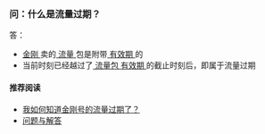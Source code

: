 ### 问：什么是流量过期？
答：

- [ 金刚 ](https://a2zitpro.github.io/web/金刚公司)卖的[ 流量 ](https://a2zitpro.github.io/web/流量)包是附带[ 有效期 ](https://a2zitpro.github.io/web/流量包有效期)的
- 当前时刻已经越过了[ 流量包 ](https://a2zitpro.github.io/web/流量包) [ 有效期 ](https://a2zitpro.github.io/web/流量包有效期)的截止时刻后，即属于流量过期

#### 推荐阅读
- [我如何知道金刚号的流量过期了？](https://a2zitpro.github.io/web/流量过期的识别)
- [ 问题与解答 ](https://a2zitpro.github.io/web/问题与解答)
